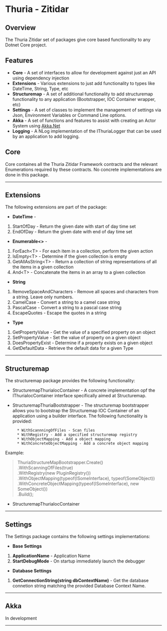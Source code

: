 Thuria - Zitidar
===

Overview
---

The Thuria Zitidar set of packages give core based functionality to any Dotnet Core project.

Features
---

* **Core** - A set of interfaces to allow for development against just an API using dependency injection
* **Extensions** - Various extensions to just add functionality to types like DateTime, String, Type, etc
* **Structuremap** - A set of additional functionality to add structuremap functionality to any application (Bootstrapper, IOC Container wrapper, etc)
* **Settings** - A set of classes to implement the management of settings via Json, Environment Variables or Command Line options.
* **Akka** - A set of functions and features to assist with creating an Actor System using [Akka.Net](http://getakka.net)
* **Logging** - A NLog implementation of the IThuriaLogger that can be used by an application to add logging.

Core
---

Core containes all the Thuria Zitidar Framework contracts and the relevant Enumerations required by these contracts.
No concrete implementations are done in this package.

---
Extensions
---

The following extensions are part of the package:

* **DateTime** -
1. StartOfDay - Return the given date with start of day time set
2. EndOfDay - Return the given date with end of day time set

* **Enumerable\<>** -
1. ForEach\<T> - For each item in a collection, perform the given action
2. IsEmpty\<T> - Determine if the given collection is empty
3. GetAllAsString\<T> - Return a collection of string representations of all the items in a given collection
4. And\<T> - Concatenate the items in an array to a given collection

* **String**
1. RemoveSpaceAndCharacters - Remove all spaces and characters from a string. Leave only numbers.
2. CamelCase - Convert a string to a camel case string
3. PascalCase - Convert a string to a pascal case string
4. EscapeQuotes - Escape the quotes in a string

* **Type** 
1. GetPropertyValue - Get the value of a specified property on an object
2. SetPropertyValue - Set the value of property on a given object
3. DoesPropertyExist - Determine if a property exists on a given object
4. GetDefaultData - Retrieve the default data for a given Type

---
Structuremap
---

The structuremap package provides the following functionality:

* StructuremapThuriaIocContainer - A concrete implementation opf the IThuriaIocContainer interface specifically aimed at Structuremap.
* StructuremapThuriaBootstrapper - The structuremap bootstrapper allows you to bootstrap the Structuremap IOC Container of an application using a builder interface. The following functionality is provided:  

        * WithScannningOfFiles - Scan files
        * WithRegistry - Add a specified structuremap registry
        * WithObjectMapping - Add a object mapping
        * WithConcreteObjectMapping - Add a concrete object mapping

Example:

> ThuriaStructureMapBootstrapper.Create()  
                                .WithScanningOfFiles(true)  
                                .WithRegistry(new PluginRegistry())  
                                .WithObjectMapping(typeof(ISomeInterface), typeof(SomeObject))  
                                .WithConcreteObjectMapping(typeof(ISomeInterface), new SomeObject())  
                                .Build();

* StructuremapThuriaIocContainer

---
Settings
---

The Settings package contains the following settings implementations:

* **Base Settings**
1. **ApplicationName** - Application Name
2. **StartDebugMode** - On startup immediately launch the debugger

* **Database Settings**
1. **GetConnectionString(string dbContextName)** - Get the database connetion string matching the provided Database Context Name.

---
Akka
---

In development

---
